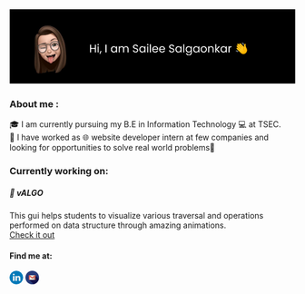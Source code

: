 
<div id="profile">
  <img src="assests/aboutme.svg">
  <div class="about-me">
    <h3>About me : </h3>
    <p>🎓 I am currently pursuing my B.E in Information Technology 💻 at TSEC.</br>
    💼 I have worked as 🌐 website developer intern at few companies and looking for opportunities to solve real world problems🌟<br>
    </p>
  </div>
  <div>
  <h3>Currently working on: </h3>
    
  <p>
    <h5>🎯 vALGO</h5>
      This gui helps students to visualize various traversal and operations performed on data structure through amazing animations.<br>
      <a href="https://github.com/sailee14032000/vALGO">Check it out</a>
  </p>
  </div>
  <div class="social-links">
    <h4>Find me at:</h4>
    <a href="https://www.linkedin.com/in/sailee-salgaonkar-1403/"><img src="assests/linkedin.png"></a>
    <a href="mailto:sailees14032000@gmail.com"><img src="assests/gmail.png"></a>
  </div>
  
  
</div>
<!--
**sailee14032000/sailee14032000** is a ✨ _special_ ✨ repository because its `README.md` (this file) appears on your GitHub profile.

Here are some ideas to get you started:

- 🔭 I’m currently working on ...
- 🌱 I’m currently learning ...
- 👯 I’m looking to collaborate on ...
- 🤔 I’m looking for help with ...
- 💬 Ask me about ...
- 📫 How to reach me: ...
- 😄 Pronouns: ...
- ⚡ Fun fact: ...
-->
